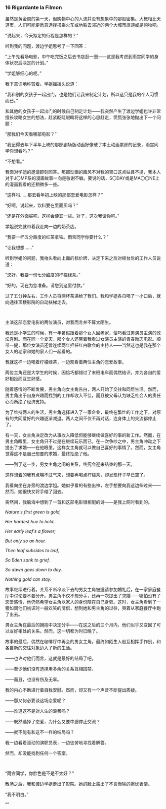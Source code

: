 ### 16 Rigardante la Filmon

虽然是黄金周的第一天，但购物中心的人流并没有想象中的那般密集。大概相比天道市，人们可能更愿意选择搭乘火车或地铁去邻近的两个大城市旅游或是购物吧。

“说起来，今天拟定的行程是怎样的？”

听到我的问题，渡边学姐思考了一下回答：

“上午先看场电影，中午吃完饭之后去书店逛一圈——这是我考虑到雨宫同学的身体状况后决定的计划。”

“学姐够细心的呢。”

我下意识地称赞着。学姐摇摇头说道：

“我和别的女孩子一起出门，也是她们让我来制定计划，所以这只是我的个人习惯而已。”

和其他的女孩子一起出门的时候自己制定计划——我突然产生了渡边学姐也许非常擅长攻略女生的想法，赶紧眨眨眼睛将这样的心思赶走，慌慌张张地抛出下一个问题：

“那我们今天看哪部电影？”

“我记得去年下半年上映的那部剧场版动画好像破了本土动画票房的记录，雨宫同学你想看吗？”

“不想看。”

我面对学姐的邀请即刻回答。那部动画的画风不对我的胃口这点姑且不提，我本人对于J〇MP系的漫画故事一向是敬谢不敏。要说的话，S〇DAY或是MA〇〇NE上的漫画我看的还稍微多一些。

“这样吗……那去看年初上映的那部恋爱电影怎样？”

“好啊。说起来，饮料要在里面买吗？”

“还是在外面买吧，这样会便宜一些。对了，这次我请你吧。”

学姐说完就带着我走向一边的奶茶店。

“我要一杯五分甜度的红茶拿铁。雨宫同学你要什么？”

“让我想想……”

听到学姐的问题，我抬头看向上面的标价牌，决定下来之后对柜台后的工作人员说道：

“您好，我要一份七分甜度的柠檬绿茶。”

“好的，现在为您准备。请您到这里付款。”

过了五分钟左右，工作人员将两杯茶递给了我们。我和学姐各自喝了一小口后，就向通往顶楼影院的自动扶梯走去。

&emsp;

主演这部恋爱电影的两位演员，对我而言并不算太陌生。

我还是小学生的时候，有一年暑假跟着那个女人回老家，恰巧看过男演员主演的政坛喜剧。而在同一个夏天，那个女人还带着我看过女演员主演的青春励志电影。顺带一提，那位女演员还曾连续两年担任红白歌会的主持人——当然这也是我在那个女人的老家和她的家人们一起看的。

我就这样一边喝着柠檬绿茶，一边观看着两位主角的恋爱故事。

两位主角还是大学生的时候，因恰巧都错过了末班电车而偶然结识，并为各自的爱好相投而互生好感。

随着感情的不断发展，男主角向女主角告白，两人开始了交往和同居生活。然而，男主角出于自身兴趣而找到的工作却收入不佳，而且被父母认为缺乏社会人的责任心而断绝了经济支持。

为了维持两人的生活，男主角选择进入了一家企业，最终在繁忙的工作之下，对原有的共同爱好的兴趣逐渐减退。两人之间不仅不再对话，连身体上的交流都停止了。

有一天，女主角决定改为从事收入降低但能够继续做喜好的事的新工作。然而，在男主角眼里，女主角只不过是在继续玩乐而已。在一次争吵之中，男主角冲动之下提出了求婚——在他眼里，这样女主角就可以做自己喜好的事情了。然而，女主角觉得这不是自己想要的求婚，最终拒绝了他。

——到了这一步，男女主角之间的关系，终究会迎来结束的那一天。

这样想着的我有点喘不过气来，想要再喝点柠檬茶，却发现杯子早已空了。

我看向坐在身旁的渡边学姐。她似乎看的有些出神，左手想要向我这边伸过来——然而，她很快又将手缩了回去。

突然间，我脑海中想到了一首和这部电影很相配的诗——是我上网时看到的。

*Nature's first green is gold,*

*Her hardest hue to hold.*

*Her early leaf's a flower;*

*But only so an hour.*

*Then leaf subsides to leaf,*

*So Eden sank to grief.*

*So dawn goes down to day.*

*Nothing gold can stay.*

故事继续进行着。关系不断冷淡下去的男女主角被邀请参加婚礼后，在一家家庭餐厅中讨论要不要分开。男主角不仅不想分手，还再一次提出了求婚——哪怕没有了恋爱感情，他仍然希望女主角以家人的身份陪在自己身旁。这时，女主角看到了一旁如同他们初识时一般欢笑的情侣，想到她和男主角的过往，哭着从家庭餐厅中跑了出去。

男女主角在最后的拥抱中决定分手——在这之后的三个月内，他们似乎又变回了可以友好相处的关系。然而，这一切都为时已晚了。

故事的最后，偶然在咖啡厅中再会的男女主角，最终如陌生人般互相挥手作别，和各自新的交往对象迈入了新的生活。

——也许对他们而言，这就是最好的结局了吧。

——至少他们没有选择用多余的关系互相囚禁。

——而且，也没有伤及无辜。

我的内心不断进行着自我安慰。然而，却又有一个声音不断提出质疑。

——那又何必要谈这场恋爱呢？

——难道这不是对人生的浪费吗？

——既然选择了恋爱，为什么又要中途停止交流？

——就不能有和这不一样的结局吗？

我一边看着滚动的演职员表，一边徒劳地寻找着解答。

然而，却没能找到任何一个答案。

&emsp;

“雨宫同学，你脸色是不是不太好？”

散场之后，我和渡边学姐走出了影院。她的脸上露出了不言而喻的担忧表情。

“我不明白。”

“”
